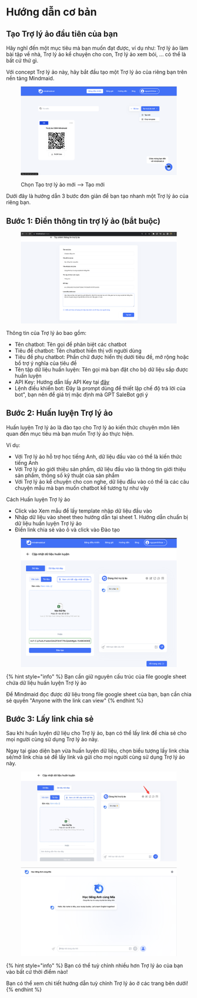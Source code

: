 # Hướng dẫn cơ bản

## Tạo Trợ lý ảo đầu tiên của bạn

Hãy nghĩ đến một mục tiêu mà bạn muốn đạt được, ví dụ như: Trợ lý ảo làm bài tập về nhà, Trợ lý ảo kể chuyện cho con, Trợ lý ảo xem bói, ... có thể là bất cứ thứ gì.&#x20;

Với concept Trợ lý ảo này, hãy bắt đầu tạo một Trợ lý ảo của riêng bạn trên nền tảng Mindmaid.&#x20;

<figure><img src="../.gitbook/assets/image (6) (1) (1) (1).png" alt=""><figcaption><p>Chọn Tạo trợ lý ảo mới --> Tạo mới</p></figcaption></figure>

Dưới đây là hướng dẫn 3 bước đơn giản để bạn tạo nhanh một Trợ lý ảo của riêng bạn.

## Bước 1: Điền thông tin trợ lý ảo (bắt buộc)

<figure><img src="../.gitbook/assets/image (10) (1).png" alt=""><figcaption></figcaption></figure>

Thông tin của Trợ lý ảo bao gồm:

* Tên chatbot: Tên gọi để phân biệt các chatbot
* Tiêu đề chatbot: Tên chatbot hiển thị với người dùng
* Tiêu đề phụ chatbot: Phần chữ được hiển thị dưới tiêu đề, mở rộng hoặc bổ trợ ý nghĩa của tiêu đề
* Tên tập dữ liệu huấn luyện: Tên gọi mà bạn đặt cho bộ dữ liệu sắp được huấn luyện
* API Key: Hướng dẫn lấy API Key tại [đây](https://workbetter.vn/huong-dan-lay-chatgpt-api-key/)
* Lệnh điều khiển bot: Đây là prompt dùng để thiết lập chế độ trả lời của bot", bạn nên để giá trị mặc định mà GPT SaleBot gợi ý

## Bước 2: Huấn luyện Trợ lý ảo&#x20;

Huấn luyện Trợ lý ảo là đào tạo cho Trợ lý ảo kiến thức chuyên môn liên quan đến mục tiêu mà bạn muốn Trợ lý ảo thực hiện.

Ví dụ:

* Với Trợ lý ảo hỗ trợ học tiếng Anh, dữ liệu đầu vào có thể là kiến thức tiếng Anh&#x20;
* Với Trợ lý ảo giới thiệu sản phẩm, dữ liệu đầu vào là thông tin giới thiệu sản phẩm, thông số kỹ thuật của sản phẩm
* Với Trợ lý ảo kể chuyện cho con nghe, dữ liệu đầu vào có thể là các câu chuyện mẫu mà bạn muốn chatbot kể tương tự như vậy

Cách Huấn luyện Trợ lý ảo&#x20;

* Click vào Xem mẫu để lấy template nhập dữ liệu đầu vào&#x20;
* Nhập dữ liệu vào sheet theo hướng dẫn tại sheet 1. Hướng dẫn chuẩn bị dữ liệu huấn luyện Trợ lý ảo&#x20;
* Điền link chia sẻ vào ô và click vào Đào tạo

<figure><img src="../.gitbook/assets/image (12) (1).png" alt=""><figcaption></figcaption></figure>



{% hint style="info" %}
Bạn cần giữ nguyên cấu trúc của file google sheet chứa dữ liệu huấn luyện Trợ lý ảo&#x20;

Để Mindmaid đọc được dữ liệu trong file google sheet của bạn, bạn cần chia sẻ quyền "Anyone with the link can view"&#x20;
{% endhint %}

## Bước 3: Lấy link chia sẻ&#x20;

Sau khi huấn luyện dữ liệu cho Trợ lý ảo, bạn có thể lấy link để chia sẻ cho mọi người cùng sử dụng Trợ lý ảo này.&#x20;

Ngay tại giao diện bạn vừa huấn luyện dữ liệu, chọn biểu tượng lấy link chia sẻ/mở link chia sẻ để lấy link và gửi cho mọi người cùng sử dụng Trợ lý ảo này.

<figure><img src="../.gitbook/assets/image (14).png" alt=""><figcaption></figcaption></figure>

<figure><img src="../.gitbook/assets/image (15).png" alt=""><figcaption></figcaption></figure>

{% hint style="info" %}
Bạn có thể tuỳ chỉnh nhiều hơn Trợ lý ảo của bạn vào bất cứ thời điểm nào!

Bạn có thể xem chi tiết hướng dẫn tuỳ chỉnh Trợ lý ảo ở các trang bên dưới!
{% endhint %}
